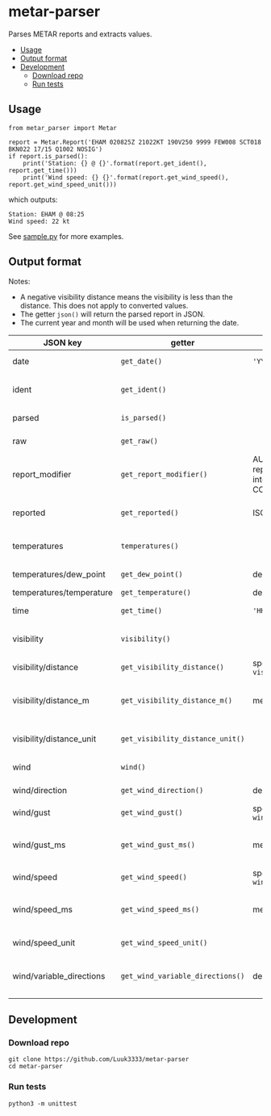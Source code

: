 # metar-parser
Parses METAR reports and extracts values.

- [Usage](#usage)
- [Output format](#output-format)
- [Development](#development)
    - [Download repo](#download-repo)
    - [Run tests](#run-tests)

## Usage
```
from metar_parser import Metar

report = Metar.Report('EHAM 020825Z 21022KT 190V250 9999 FEW008 SCT018 BKN022 17/15 Q1002 NOSIG')
if report.is_parsed():
    print('Station: {} @ {}'.format(report.get_ident(), report.get_time()))
    print('Wind speed: {} {}'.format(report.get_wind_speed(), report.get_wind_speed_unit()))
```
which outputs:
```
Station: EHAM @ 08:25
Wind speed: 22 kt
```
See [sample.py](sample.py) for more examples.

## Output format
Notes:
- A negative visibility distance means the visibility is less than the distance. This does not apply to converted values.
- The getter `json()` will return the parsed report in JSON.
- The current year and month will be used when returning the date.

| **JSON key** | **getter** | **unit** | **datatype** | **description** |
|-|-|-|-|-|
| date | `get_date()` | `'YYYY-MM-DD'` | string | date of report |
| ident | `get_ident()` |  | string | weather station identifier |
| parsed | `is_parsed()` |  | boolean | parsed status |
| raw | `get_raw()` |  | string | input METAR |
| report_modifier | `get_report_modifier()` | AUTO=a fully automated report with no human intervention or oversight, COR=a corrected report | string |  |
| reported | `get_reported()` | ISO 8601 | string | date and time of report |
| temperatures | `temperatures()` |  | object | contains temperature data |
| temperatures/dew_point | `get_dew_point()` | degrees Celsius | int | dew point temperature |
| temperatures/temperature | `get_temperature()` | degrees Celsius | int | temperature |
| time | `get_time()` | `'HH:MM'` | string | time of report |
| visibility | `visibility()` |  | object | contains visibility data |
| visibility/distance | `get_visibility_distance()` | specified by `visibility/distance_unit` | int | visibility distance |
| visibility/distance_m | `get_visibility_distance_m()` | meters | int or float | converted visibility distance in meters |
| visibility/distance_unit | `get_visibility_distance_unit()` |  | int | unit of visibility distance |
| wind | `wind()` |  | object | contains wind data |
| wind/direction | `get_wind_direction()` | degrees or `'VRB'` | int or string | wind direction |
| wind/gust | `get_wind_gust()` | specified by `wind/speed_unit` | int | gust speed |
| wind/gust_ms | `get_wind_gust_ms()` | meters per second | int or float | converted gust speed in meters per second |
| wind/speed | `get_wind_speed()` | specified by `wind/speed_unit` | int | wind speed |
| wind/speed_ms | `get_wind_speed_ms()` | meters per second | int or float | converted wind speed in meters per second |
| wind/speed_unit | `get_wind_speed_unit()` |  | int | unit of wind speed |
| wind/variable_directions | `get_wind_variable_directions()` | degrees | list | contains variable wind directions |

## Development
### Download repo
```
git clone https://github.com/Luuk3333/metar-parser
cd metar-parser
```
### Run tests
```
python3 -m unittest
```
